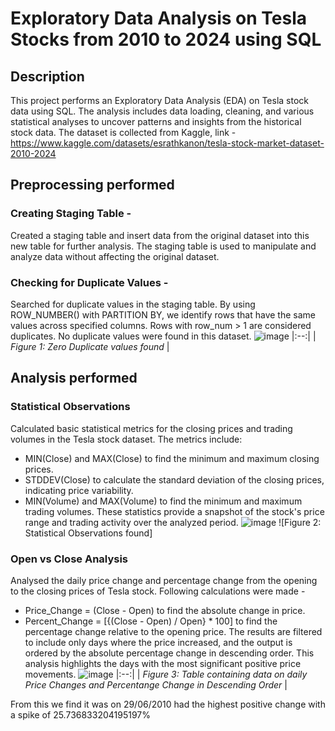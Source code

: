 # Exploratory Data Analysis on Tesla Stocks from 2010 to 2024 using SQL


## Description
This project performs an Exploratory Data Analysis (EDA) on Tesla stock data using SQL. The analysis includes data loading, cleaning, and various statistical analyses to uncover patterns and insights from the historical stock data.
The dataset is collected from Kaggle, link - https://www.kaggle.com/datasets/esrathkanon/tesla-stock-market-dataset-2010-2024

## Preprocessing performed

### Creating Staging Table - 
Created a staging table and insert data from the original dataset into this new table for further analysis. The staging table is used to manipulate and analyze data without affecting the original dataset.

### Checking for Duplicate Values - 
Searched for duplicate values in the staging table. By using ROW_NUMBER() with PARTITION BY, we identify rows that have the same values across specified columns. Rows with row_num > 1 are considered duplicates. No duplicate values were found in this dataset.
![image](https://github.com/user-attachments/assets/092d0ba9-5bfb-4f50-a921-93ddfc02ea9a)
|:--:|
| *Figure 1: Zero Duplicate values found* |

## Analysis performed

### Statistical Observations
Calculated basic statistical metrics for the closing prices and trading volumes in the Tesla stock dataset. The metrics include:

- MIN(Close) and MAX(Close) to find the minimum and maximum closing prices.
- STDDEV(Close) to calculate the standard deviation of the closing prices, indicating price variability.
- MIN(Volume) and MAX(Volume) to find the minimum and maximum trading volumes.
These statistics provide a snapshot of the stock's price range and trading activity over the analyzed period.
![image](https://github.com/user-attachments/assets/fefbe775-b65f-4962-87e0-278a3dc4a339)
![Figure 2: Statistical Observations found]

### Open vs Close Analysis
Analysed the daily price change and percentage change from the opening to the closing prices of Tesla stock. Following calculations were made - 
- Price_Change = (Close - Open) to find the absolute change in price.
- Percent_Change = [{(Close - Open) / Open} * 100] to find the percentage change relative to the opening price.
The results are filtered to include only days where the price increased, and the output is ordered by the absolute percentage change in descending order. This analysis highlights the days with the most significant positive price movements.
![image](https://github.com/user-attachments/assets/daa97118-b00b-48cc-a002-a59f42505c2c)
|:--:|
| *Figure 3: Table containing data on daily Price Changes and Percentange Change in Descending Order* |

From this we find it was on 29/06/2010 had the highest positive change with a spike of 25.736833204195197%









